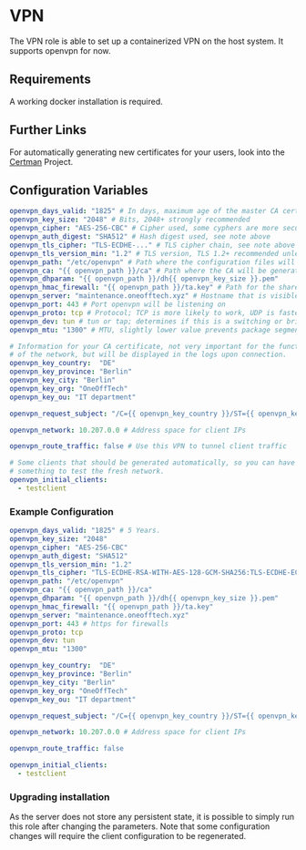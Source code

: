 # VPN
The VPN role is able to set up a containerized VPN on the host system. It supports openvpn for now.

## Requirements
A working docker installation is required.

## Further Links
For automatically generating new certificates for your users, look into the [Certman](https://github.com/OneOffTech/openvpn-certman) Project.

## Configuration Variables
```yaml
openvpn_days_valid: "1825" # In days, maximum age of the master CA certificate.
openvpn_key_size: "2048" # Bits, 2048+ strongly recommended
openvpn_cipher: "AES-256-CBC" # Cipher used, some cyphers are more secure than others, or offer hardware accelleration
openvpn_auth_digest: "SHA512" # Hash digest used, see note above
openvpn_tls_cipher: "TLS-ECDHE-..." # TLS cipher chain, see note above
openvpn_tls_version_min: "1.2" # TLS version, TLS 1.2+ recommended unless you need to support ancient devices
openvpn_path: "/etc/openvpn" # Path where the configuration files will be put
openvpn_ca: "{{ openvpn_path }}/ca" # Path where the CA will be generated
openvpn_dhparam: "{{ openvpn_path }}/dh{{ openvpn_key_size }}.pem"
openvpn_hmac_firewall: "{{ openvpn_path }}/ta.key" # Path for the shared secret file
openvpn_server: "maintenance.oneofftech.xyz" # Hostname that is visible for the clients
openvpn_port: 443 # Port openvpn will be listening on 
openvpn_proto: tcp # Protocol; TCP is more likely to work, UDP is faster
openvpn_dev: tun # tun or tap; determines if this is a switching or bridging net
openvpn_mtu: "1300" # MTU, slightly lower value prevents package segmentation

# Information for your CA certificate, not very important for the functionality
# of the network, but will be displayed in the logs upon connection.
openvpn_key_country:  "DE"
openvpn_key_province: "Berlin"
openvpn_key_city: "Berlin"
openvpn_key_org: "OneOffTech"
openvpn_key_ou: "IT department"

openvpn_request_subject: "/C={{ openvpn_key_country }}/ST={{ openvpn_key_province }}/L={{ openvpn_key_city }}/O={{ openvpn_key_org }}/OU={{ openvpn_key_ou }}"

openvpn_network: 10.207.0.0 # Address space for client IPs

openvpn_route_traffic: false # Use this VPN to tunnel client traffic

# Some clients that should be generated automatically, so you can have
# something to test the fresh network.
openvpn_initial_clients:
  - testclient

```

### Example Configuration
```yaml
openvpn_days_valid: "1825" # 5 Years.
openvpn_key_size: "2048"
openvpn_cipher: "AES-256-CBC"
openvpn_auth_digest: "SHA512"
openvpn_tls_version_min: "1.2"
openvpn_tls_cipher: "TLS-ECDHE-RSA-WITH-AES-128-GCM-SHA256:TLS-ECDHE-ECDSA-WITH-AES-128-GCM-SHA256:TLS-ECDHE-RSA-WITH-AES-256-GCM-SHA384:TLS-DHE-RSA-WITH-AES-256-CBC-SHA256"
openvpn_path: "/etc/openvpn"
openvpn_ca: "{{ openvpn_path }}/ca"
openvpn_dhparam: "{{ openvpn_path }}/dh{{ openvpn_key_size }}.pem"
openvpn_hmac_firewall: "{{ openvpn_path }}/ta.key"
openvpn_server: "maintenance.oneofftech.xyz"
openvpn_port: 443 # https for firewalls
openvpn_proto: tcp
openvpn_dev: tun
openvpn_mtu: "1300"

openvpn_key_country:  "DE"
openvpn_key_province: "Berlin"
openvpn_key_city: "Berlin"
openvpn_key_org: "OneOffTech"
openvpn_key_ou: "IT department"

openvpn_request_subject: "/C={{ openvpn_key_country }}/ST={{ openvpn_key_province }}/L={{ openvpn_key_city }}/O={{ openvpn_key_org }}/OU={{ openvpn_key_ou }}"

openvpn_network: 10.207.0.0 # Address space for client IPs

openvpn_route_traffic: false

openvpn_initial_clients:
  - testclient
```

### Upgrading installation
As the server does not store any persistent state, it is possible to simply run this role after changing the parameters. Note that some configuration changes will require the client configuration to be regenerated.
